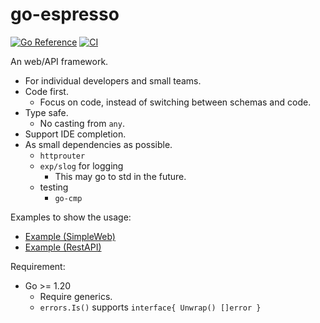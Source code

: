 # go-espresso

[![Go Reference](https://pkg.go.dev/badge/github.com/googollee/go-espresso.svg)](https://pkg.go.dev/github.com/googollee/go-espresso) [![CI](https://github.com/googollee/go-espresso/actions/workflows/go.yml/badge.svg)](https://github.com/googollee/go-espresso/actions/workflows/go.yml)

An web/API framework.

- For individual developers and small teams.
- Code first.
  - Focus on code, instead of switching between schemas and code.
- Type safe.
  - No casting from `any`.
- Support IDE completion.
- As small dependencies as possible.
  - `httprouter`
  - `exp/slog` for logging
    - This may go to std in the future.
  - testing
    - `go-cmp`

Examples to show the usage:

 - [Example (SimpleWeb)]
 - [Example (RestAPI)]

[Example (SimpleWeb)]: https://pkg.go.dev/github.com/googollee/go-espresso#example-Engine-SimpleWeb
[Example (RestAPI)]: https://pkg.go.dev/github.com/googollee/go-espresso#example-Engine-RestAPI

Requirement:

- Go >= 1.20
  - Require generics.
  - `errors.Is()` supports `interface{ Unwrap() []error }`

